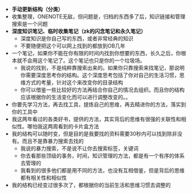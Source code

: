 - **手动更新结构（分类）**
- 收集整理，ONENOTE无敌，但问题是，归档的东西多了后，知识链接和管理搜索是一个问题
- **深度知识笔记、临时收集笔记（zk的闪念笔记和永久笔记）**
	- 深度知识是你自己写的东西，或者非常经典的知识
	- 不要随便把这个可以网上找到的都放到OB几年
- 一个笔记，如果你不能在你有限的时间内找到你想要的东西，长久之后，你根本就不会用这个笔记了。这个笔记也只是你的一个垃圾场。
	- 我说的找到，不是纯粹靠搜索出来的。如果你只靠搜索来找笔记，那说明你需要深度思考你的结构。这个深度思考包括了你对自己的生活习惯，思维方式的考量，针对这个来改变你的目录结构
	- 你可以借鉴一些比较好的方法再结合你自己的情况去组织。而且你的结构应该根据你的生活变化而可以进行调整改变的。。
- 你要先学习方法，再去找工具，提炼自己的思维，再去精进你的方法，落实到你的工具中
- 我这两年看过的各类好书，提供的方法，其实背后的思维有很强的关联性和相似性。哪怕我这两周看到的卡片盒方法
- 我的结构可以随时变，但是目的是我要找的资料需要30秒内可以找到除非没有。而且不是靠暴力搜索去找的
	- 我说的暴力搜索，不是说不让你去搜索标签，关键词
	- 你去看那些顶级的事务，时间，知识管理的方法，都是有一个有序的体系去管理的
	- 我看到的很多他们都是用不同的方法，也没有互相借鉴，但是背后的思维都有相关性和相似性
- 我的结构已经变过很多次了，都根据你的当前生活和思维习惯去调整的